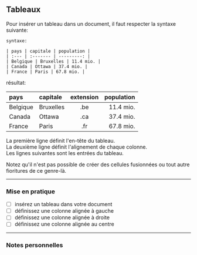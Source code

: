## Tableaux

Pour insérer un tableau dans un document, il faut respecter la syntaxe suivante:

    syntaxe:

    | pays | capitale | population |
    | :--- | :------- | ---------: |
    | Belgique | Bruxelles | 11.4 mio. |
    | Canada | Ottawa | 37.4 mio. |
    | France | Paris | 67.8 mio. |

résultat:

| pays | capitale | extension | population |
| :--- | :------- | :-------: | ---------: |
| Belgique | Bruxelles | .be | 11.4 mio. |
| Canada | Ottawa | .ca | 37.4 mio. |
| France | Paris | .fr | 67.8 mio. |

La première ligne définit l'en-tête du tableau.   
La deuxième ligne définit l'alignement de chaque colonne.   
Les lignes suivantes sont les entrées du tableau.

Notez qu'il n'est pas possible de créer des cellules fusionnées ou tout autre fioritures de ce genre-là.

---

### Mise en pratique

- [ ] insérez un tableau dans votre document
- [ ] définissez une colonne alignée à gauche
- [ ] définissez une colonne alignée à droite
- [ ] définissez une colonne alignée au centre

---

### Notes personnelles

